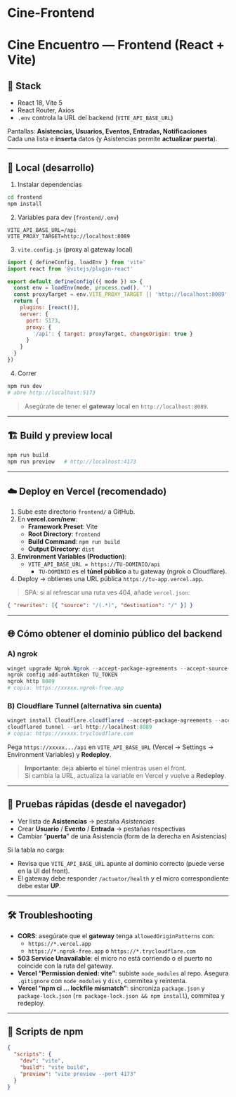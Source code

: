 # Cine-Frontend

# Cine Encuentro — Frontend (React + Vite)

## 🧩 Stack
- React 18, Vite 5
- React Router, Axios
- `.env` controla la URL del backend (`VITE_API_BASE_URL`)

Pantallas: **Asistencias, Usuarios, Eventos, Entradas, Notificaciones**  
Cada una lista e **inserta** datos (y Asistencias permite **actualizar puerta**).

---

## 🚀 Local (desarrollo)

1) Instalar dependencias
```bash
cd frontend
npm install
```

2) Variables para dev (`frontend/.env`)
```env
VITE_API_BASE_URL=/api
VITE_PROXY_TARGET=http://localhost:8089
```

3) `vite.config.js` (proxy al gateway local)
```js
import { defineConfig, loadEnv } from 'vite'
import react from '@vitejs/plugin-react'

export default defineConfig(({ mode }) => {
  const env = loadEnv(mode, process.cwd(), '')
  const proxyTarget = env.VITE_PROXY_TARGET || 'http://localhost:8089'
  return {
    plugins: [react()],
    server: {
      port: 5173,
      proxy: {
        '/api': { target: proxyTarget, changeOrigin: true }
      }
    }
  }
})
```

4) Correr
```bash
npm run dev
# abre http://localhost:5173
```

> Asegúrate de tener el **gateway** local en `http://localhost:8089`.

---

## 🏗️ Build y preview local

```bash
npm run build
npm run preview   # http://localhost:4173
```

---

## ☁️ Deploy en Vercel (recomendado)

1) Sube este directorio `frontend/` a GitHub.
2) En **vercel.com/new**:
   - **Framework Preset**: Vite
   - **Root Directory**: `frontend`
   - **Build Command**: `npm run build`
   - **Output Directory**: `dist`
3) **Environment Variables (Production)**:
   - `VITE_API_BASE_URL = https://TU-DOMINIO/api`
     - `TU-DOMINIO` es el **túnel público** a tu gateway (ngrok o Cloudflare).
4) Deploy → obtienes una URL pública `https://tu-app.vercel.app`.

> SPA: si al refrescar una ruta ves 404, añade `vercel.json`:
```json
{ "rewrites": [{ "source": "/(.*)", "destination": "/" }] }
```

---

## 🌐 Cómo obtener el dominio público del backend

### A) ngrok
```powershell
winget upgrade Ngrok.Ngrok --accept-package-agreements --accept-source-agreements
ngrok config add-authtoken TU_TOKEN
ngrok http 8089
# copia: https://xxxxx.ngrok-free.app
```

### B) Cloudflare Tunnel (alternativa sin cuenta)
```powershell
winget install Cloudflare.cloudflared --accept-package-agreements --accept-source-agreements
cloudflared tunnel --url http://localhost:8089
# copia: https://xxxxx.trycloudflare.com
```

Pega `https://xxxxx.../api` en `VITE_API_BASE_URL` (Vercel → Settings → Environment Variables) y **Redeploy**.

> **Importante**: deja **abierto** el túnel mientras usen el front.  
> Si cambia la URL, actualiza la variable en Vercel y vuelve a **Redeploy**.

---

## 🧪 Pruebas rápidas (desde el navegador)

- Ver lista de **Asistencias** → pestaña *Asistencias*
- Crear **Usuario** / **Evento** / **Entrada** → pestañas respectivas
- Cambiar “**puerta**” de una Asistencia (form de la derecha en Asistencias)

Si la tabla no carga:
- Revisa que `VITE_API_BASE_URL` apunte al dominio correcto (puede verse en la UI del front).
- El gateway debe responder `/actuator/health` y el micro correspondiente debe estar **UP**.

---

## 🛠️ Troubleshooting

- **CORS**: asegúrate que el **gateway** tenga `allowedOriginPatterns` con:
  - `https://*.vercel.app`
  - `https://*.ngrok-free.app` o `https://*.trycloudflare.com`
- **503 Service Unavailable**: el micro no está corriendo o el puerto no coincide con la ruta del gateway.
- **Vercel “Permission denied: vite”**: subiste `node_modules` al repo. Asegura `.gitignore` con `node_modules` y `dist`, commitea y reintenta.
- **Vercel “npm ci … lockfile mismatch”**: sincroniza `package.json` y `package-lock.json` (`rm package-lock.json && npm install`), commitea y redeploy.

---

## 📄 Scripts de npm

```json
{
  "scripts": {
    "dev": "vite",
    "build": "vite build",
    "preview": "vite preview --port 4173"
  }
}
```

